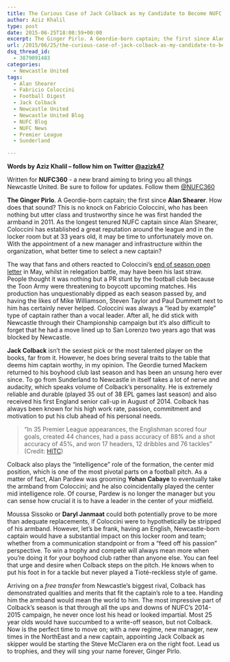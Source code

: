 ```yaml
---
title: The Curious Case of Jack Colback as my Candidate to Become NUFC’s Next Captain
author: Aziz Khalil
type: post
date: 2015-06-25T18:08:59+00:00
excerpt: The Ginger Pirlo. A Geordie-born captain; the first since Alan Shearer. How does that sound?..
url: /2015/06/25/the-curious-case-of-jack-colback-as-my-candidate-to-become-nufcs-next-captain/
dsq_thread_id:
  - 3879091483
categories:
  - Newcastle United
tags:
  - Alan Shearer
  - Fabricio Coloccini
  - Football Digest
  - Jack Colback
  - Newcastle United
  - Newcastle United Blog
  - NUFC Blog
  - NUFC News
  - Premier League
  - Sunderland

---
```

**Words by Aziz Khalil – follow him on Twitter [@azizk47](https://twitter.com/azizk47")**

Written for **NUFC360** - a new brand aiming to bring you all things Newcastle United. Be sure to follow for updates. Follow them [@NUFC360](https://twitter.com/nufc360)

**The Ginger Pirlo**. A Geordie-born captain; the first since **Alan Shearer**. How does that sound? This is no knock on Fabricio Coloccini, who has been nothing but utter class and trustworthy since he was first handed the armband in 2011. As the longest tenured NUFC captain since Alan Shearer, Coloccini has established a great reputation around the league and in the locker room but at 33 years old, it may be time to unfortunately move on. With the appointment of a new manager and infrastructure within the organization, what better time to select a new captain?

The way that fans and others reacted to Coloccini’s [end of season open letter][1] in May, whilst in relegation battle, may have been his last straw. People thought it was nothing but a PR stunt by the football club because the Toon Army were threatening to boycott upcoming matches. His production has unquestionably dipped as each season passed by, and having the likes of Mike Williamson, Steven Taylor and Paul Dummett next to him has certainly never helped. Coloccini was always a “lead by example” type of captain rather than a vocal leader. After all, he did stick with Newcastle through their Championship campaign but it’s also difficult to forget that he had a move lined up to San Lorenzo two years ago that was blocked by Newcastle.

**Jack Colback** isn’t the sexiest pick or the most talented player on the books, far from it. However, he does bring several traits to the table that deems him captain worthy, in my opinion. The Geordie turned Mackem returned to his boyhood club last season and has been an unsung hero ever since. To go from Sunderland to Newcastle in itself takes a lot of nerve and audacity, which speaks volume of Colback’s personality. He is extremely reliable and durable (played 35 out of 38 EPL games last season) and also received his first England senior call-up in August of 2014. Colback has always been known for his high work rate, passion, commitment and motivation to put his club ahead of his personal needs. <!--more-->

> “In 35 Premier League appearances, the Englishman scored four goals, created 44 chances, had a pass accuracy of 88% and a shot accuracy of 45%, and won 17 headers, 12 dribbles and 76 tackles” (Credit: [HITC][2])

Colback also plays the “intelligence” role of the formation, the center mid position, which is one of the most pivotal parts on a football pitch. As a matter of fact, Alan Pardew was grooming **Yohan Cabaye** to eventually take the armband from Coloccini; and he also coincidentally played the center mid intelligence role. Of course, Pardew is no longer the manager but you can sense how crucial it is to have a leader in the center of your midfield.

Moussa Sissoko or **Daryl Janmaat** could both potentially prove to be more than adequate replacements, if Coloccini were to hypothetically be stripped of his armband. However, let’s be frank, having an English, Newcastle-born captain would have a substantial impact on this locker room and team; whether from a communication standpoint or from a “feed off his passion” perspective. To win a trophy and compete will always mean more when you’re doing it for your boyhood club rather than anyone else. You can feel that urge and desire when Colback steps on the pitch. He knows when to put his foot in for a tackle but never played a Tioté-reckless style of game.

Arriving on a _free transfer_ from Newcastle’s biggest rival, Colback has demonstrated qualities and merits that fit the captain’s role to a tee. Handing him the armband would mean the world to him. The most impressive part of Colback’s season is that through all the ups and downs of NUFC’s 2014-2015 campaign, he never once lost his head or looked impartial. Most 25 year olds would have succumbed to a write-off season, but not Colback. Now is the perfect time to move on; with a new regime, new manager, new times in the NorthEast and a new captain, appointing Jack Colback as skipper would be starting the Steve McClaren era on the right foot. Lead us to trophies, and they will sing your name forever, Ginger Pirlo.

 [1]: http://www.nufc.co.uk/articles/20150505/an-open-letter-from-the-captain_2281670_4693743
 [2]: http://www.hitc.com/en-gb/2015/06/16/newcastle-uniteds-jack-colback-what-i-thought-when-i-moved-from/
